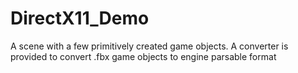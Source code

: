 # DirectX11_Demo
A scene with a few primitively created game objects. A converter is provided to convert .fbx game objects to engine parsable format
